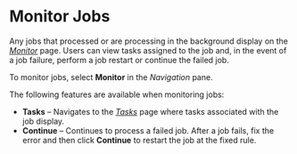 # Monitor Jobs

Any jobs that processed or are processing in the background display on
the
*[Monitor](../../../Data_Quality/dspMonitor/Page_Desc/Monitor_H.htm)*
page. Users can view tasks assigned to the job and, in the event of a
job failure, perform a job restart or continue the failed job.

To monitor jobs, select **Monitor** in the *Navigation* pane.

The following features are available when monitoring jobs:

  - **Tasks** – Navigates to the *[Tasks](../Page_Desc/Tasks.htm)* page
    where tasks associated with the job display.
  - **Continue** – Continues to process a failed job. After a job fails,
    fix the error and then click **Continue** to restart the job at the
    fixed rule.
